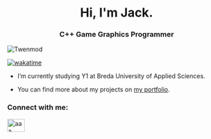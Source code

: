 <h1 align="center">Hi, I'm Jack.</h1>
<h3 align="center">C++ Game Graphics Programmer</h3>

<p align="left"> <img src="https://komarev.com/ghpvc/?username=twenmod&label=Profile%20views&color=blueviolet&style=flat" alt="Twenmod" /> </p>

[![wakatime](https://wakatime.com/badge/user/aeae9b0d-3e73-463b-9015-89c82ee5efbb.svg?color=812CD1)](https://wakatime.com/@aeae9b0d-3e73-463b-9015-89c82ee5efbb)

- I’m currently studying Y1 at Breda University of Applied Sciences.

- You can find more about my projects on [my portfolio](https://www.jacktollenaar.top/).

<h3 align="left">Connect with me:</h3>
<p align="left">
<a href="https://www.linkedin.com/in/jack-tollenaar-a35868312/" target="blank"><img align="center" src="https://raw.githubusercontent.com/rahuldkjain/github-profile-readme-generator/master/src/images/icons/Social/linked-in-alt.svg" alt="aaa" height="30" width="40" /></a>
</p>

